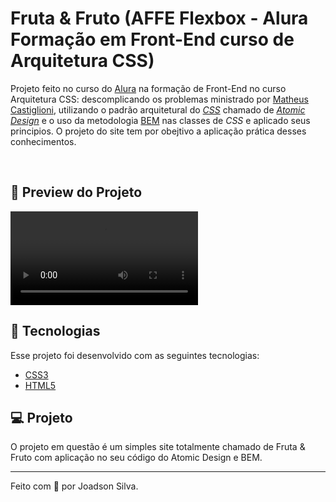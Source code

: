 # Fruta & Fruto (AFFE Flexbox - Alura Formação em Front-End curso de Arquitetura CSS)

Projeto feito no curso do [Alura](https://www.alura.com.br/) na formação de Front-End no curso Arquitetura CSS: descomplicando os problemas ministrado por [Matheus Castiglioni](https://github.com/mahenrique94), utilizando o padrão arquitetural do [_CSS_](https://developer.mozilla.org/en-US/docs/Web/CSS) chamado de [_Atomic Design_](https://bradfrost.com/blog/post/atomic-web-design/) e o uso da metodologia [BEM]() nas classes de _CSS_ e aplicado seus principios. O projeto do site tem por obejtivo a aplicação prática desses conhecimentos.

<br>

## 🧪 Preview do Projeto

<video align="center" src="" style="max-width: 730px;">
</video>
  
## 🚀 Tecnologias

Esse projeto foi desenvolvido com as seguintes tecnologias:

- [CSS3](https://developer.mozilla.org/en-US/docs/Web/CSS)
- [HTML5](https://developer.mozilla.org/en-US/docs/Glossary/HTML5)

## 💻 Projeto

O projeto em questão é um simples site totalmente chamado de Fruta & Fruto com aplicação no seu código do Atomic Design e BEM.

---

Feito com 💙 por Joadson Silva.
